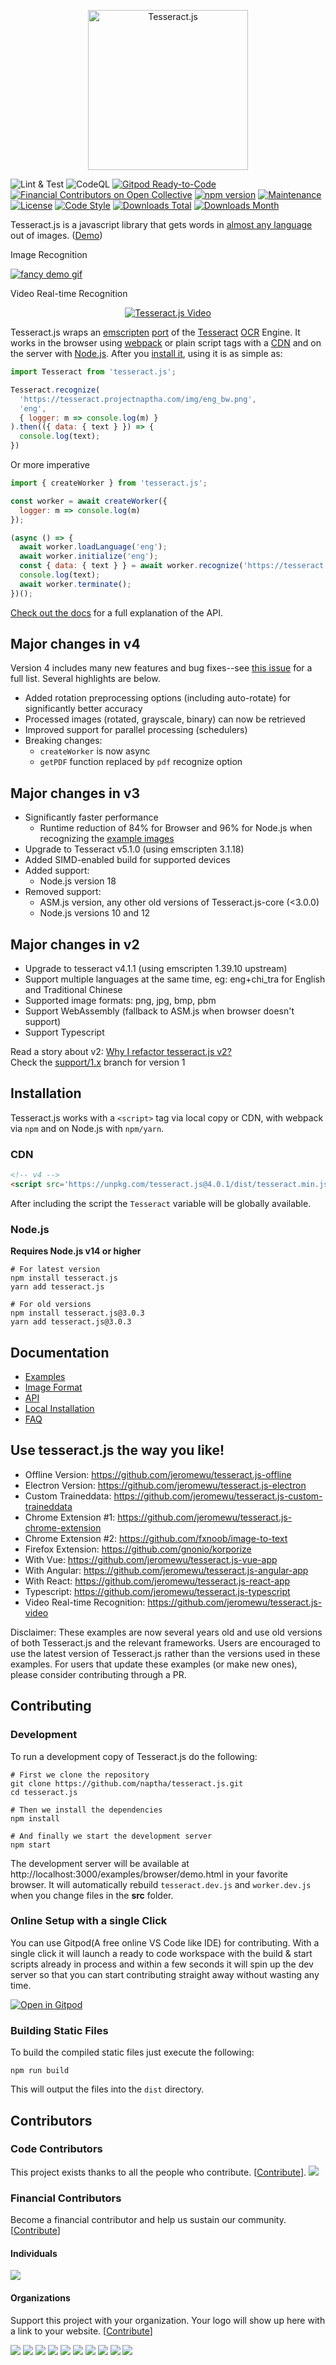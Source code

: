 <p align="center">
  <a href="https://tesseract.projectnaptha.com/">
    <picture>
      <source media="(prefers-color-scheme: dark)" srcset="./docs/images/tesseract_dark.png">
      <img width="256px" height="256px" alt="Tesseract.js" src="./docs/images/tesseract.png">
    </picture>
  </a>
</p>

![Lint & Test](https://github.com/naptha/tesseract.js/workflows/Node.js%20CI/badge.svg)
![CodeQL](https://github.com/naptha/tesseract.js/workflows/CodeQL/badge.svg)
[![Gitpod Ready-to-Code](https://img.shields.io/badge/Gitpod-ready--to--code-blue?logo=gitpod)](https://github.com/naptha/tesseract.js) 
[![Financial Contributors on Open Collective](https://opencollective.com/tesseractjs/all/badge.svg?label=financial+contributors)](https://opencollective.com/tesseractjs) [![npm version](https://badge.fury.io/js/tesseract.js.svg)](https://badge.fury.io/js/tesseract.js)
[![Maintenance](https://img.shields.io/badge/Maintained%3F-yes-green.svg)](https://github.com/naptha/tesseract.js/graphs/commit-activity)
[![License](https://img.shields.io/badge/License-Apache%202.0-blue.svg)](https://opensource.org/licenses/Apache-2.0)
[![Code Style](https://badgen.net/badge/code%20style/airbnb/ff5a5f?icon=airbnb)](https://github.com/airbnb/javascript)
[![Downloads Total](https://img.shields.io/npm/dt/tesseract.js.svg)](https://www.npmjs.com/package/tesseract.js)
[![Downloads Month](https://img.shields.io/npm/dm/tesseract.js.svg)](https://www.npmjs.com/package/tesseract.js)

Tesseract.js is a javascript library that gets words in [almost any language](./docs/tesseract_lang_list.md) out of images. ([Demo](http://tesseract.projectnaptha.com/))

Image Recognition

[![fancy demo gif](./docs/images/demo.gif)](http://tesseract.projectnaptha.com)

Video Real-time Recognition

<p align="center">
  <a href="https://github.com/jeromewu/tesseract.js-video"><img alt="Tesseract.js Video" src="./docs/images/video-demo.gif"></a>
</p>


Tesseract.js wraps an [emscripten](https://github.com/kripken/emscripten) [port](https://github.com/naptha/tesseract.js-core) of the [Tesseract](https://github.com/tesseract-ocr/tesseract) [OCR](https://en.wikipedia.org/wiki/Optical_character_recognition) Engine.
It works in the browser using [webpack](https://webpack.js.org/) or plain script tags with a [CDN](#CDN) and on the server with [Node.js](https://nodejs.org/en/).
After you [install it](#installation), using it is as simple as:

```javascript
import Tesseract from 'tesseract.js';

Tesseract.recognize(
  'https://tesseract.projectnaptha.com/img/eng_bw.png',
  'eng',
  { logger: m => console.log(m) }
).then(({ data: { text } }) => {
  console.log(text);
})
```

Or more imperative

```javascript
import { createWorker } from 'tesseract.js';

const worker = await createWorker({
  logger: m => console.log(m)
});

(async () => {
  await worker.loadLanguage('eng');
  await worker.initialize('eng');
  const { data: { text } } = await worker.recognize('https://tesseract.projectnaptha.com/img/eng_bw.png');
  console.log(text);
  await worker.terminate();
})();
```

[Check out the docs](#documentation) for a full explanation of the API.

## Major changes in v4
Version 4 includes many new features and bug fixes--see [this issue](https://github.com/naptha/tesseract.js/issues/662) for a full list.  Several highlights are below. 

- Added rotation preprocessing options (including auto-rotate) for significantly better accuracy
- Processed images (rotated, grayscale, binary) can now be retrieved
- Improved support for parallel processing (schedulers)
- Breaking changes:
  - `createWorker` is now async
  - `getPDF` function replaced by `pdf` recognize option

## Major changes in v3
- Significantly faster performance
   - Runtime reduction of 84% for Browser and 96% for Node.js when recognizing the [example images](./examples/data)
- Upgrade to Tesseract v5.1.0 (using emscripten 3.1.18)
- Added SIMD-enabled build for supported devices
- Added support:
   - Node.js version 18
- Removed support:
   - ASM.js version, any other old versions of Tesseract.js-core (<3.0.0) 
   - Node.js versions 10 and 12

## Major changes in v2
- Upgrade to tesseract v4.1.1 (using emscripten 1.39.10 upstream)
- Support multiple languages at the same time, eg: eng+chi\_tra for English and Traditional Chinese
- Supported image formats: png, jpg, bmp, pbm
- Support WebAssembly (fallback to ASM.js when browser doesn't support)
- Support Typescript

Read a story about v2: <a href="https://jeromewu.github.io/why-i-refactor-tesseract.js-v2/">Why I refactor tesseract.js v2?</a><br>
  Check the <a href="https://github.com/naptha/tesseract.js/tree/support/1.x">support/1.x</a> branch for version 1
## Installation
Tesseract.js works with a `<script>` tag via local copy or CDN, with webpack via `npm` and on Node.js with `npm/yarn`.


### CDN
```html
<!-- v4 -->
<script src='https://unpkg.com/tesseract.js@4.0.1/dist/tesseract.min.js'></script>
```
After including the script the `Tesseract` variable will be globally available.


### Node.js

**Requires Node.js v14 or higher**

```shell
# For latest version
npm install tesseract.js
yarn add tesseract.js

# For old versions
npm install tesseract.js@3.0.3
yarn add tesseract.js@3.0.3
```


## Documentation

* [Examples](./docs/examples.md)
* [Image Format](./docs/image-format.md)
* [API](./docs/api.md)
* [Local Installation](./docs/local-installation.md)
* [FAQ](./docs/faq.md)

## Use tesseract.js the way you like!

- Offline Version: https://github.com/jeromewu/tesseract.js-offline
- Electron Version: https://github.com/jeromewu/tesseract.js-electron
- Custom Traineddata: https://github.com/jeromewu/tesseract.js-custom-traineddata
- Chrome Extension #1: https://github.com/jeromewu/tesseract.js-chrome-extension
- Chrome Extension #2: https://github.com/fxnoob/image-to-text
- Firefox Extension: https://github.com/gnonio/korporize
- With Vue: https://github.com/jeromewu/tesseract.js-vue-app
- With Angular: https://github.com/jeromewu/tesseract.js-angular-app
- With React: https://github.com/jeromewu/tesseract.js-react-app
- Typescript: https://github.com/jeromewu/tesseract.js-typescript
- Video Real-time Recognition: https://github.com/jeromewu/tesseract.js-video

Disclaimer: These examples are now several years old and use old versions of both Tesseract.js and the relevant frameworks.  Users are encouraged to use the latest version of Tesseract.js rather than the versions used in these examples.  For users that update these examples (or make new ones), please consider contributing through a PR.   

## Contributing

### Development
To run a development copy of Tesseract.js do the following:
```shell
# First we clone the repository
git clone https://github.com/naptha/tesseract.js.git
cd tesseract.js

# Then we install the dependencies
npm install

# And finally we start the development server
npm start
```

The development server will be available at http://localhost:3000/examples/browser/demo.html in your favorite browser.
It will automatically rebuild `tesseract.dev.js` and `worker.dev.js` when you change files in the **src** folder.

### Online Setup with a single Click

You can use Gitpod(A free online VS Code like IDE) for contributing. With a single click it will launch a ready to code workspace with the build & start scripts already in process and within a few seconds it will spin up the dev server so that you can start contributing straight away without wasting any time. 

[![Open in Gitpod](https://gitpod.io/button/open-in-gitpod.svg)](https://gitpod.io/#https://github.com/naptha/tesseract.js/blob/master/examples/browser/demo.html)

### Building Static Files
To build the compiled static files just execute the following:
```shell
npm run build
```
This will output the files into the `dist` directory.

## Contributors

### Code Contributors

This project exists thanks to all the people who contribute. [[Contribute](CONTRIBUTING.md)].
<a href="https://github.com/naptha/tesseract.js/graphs/contributors"><img src="https://opencollective.com/tesseractjs/contributors.svg?width=890&button=false" /></a>

### Financial Contributors

Become a financial contributor and help us sustain our community. [[Contribute](https://opencollective.com/tesseractjs/contribute)]

#### Individuals

<a href="https://opencollective.com/tesseractjs"><img src="https://opencollective.com/tesseractjs/individuals.svg?width=890"></a>

#### Organizations

Support this project with your organization. Your logo will show up here with a link to your website. [[Contribute](https://opencollective.com/tesseractjs/contribute)]

<a href="https://opencollective.com/tesseractjs/organization/0/website"><img src="https://opencollective.com/tesseractjs/organization/0/avatar.svg"></a>
<a href="https://opencollective.com/tesseractjs/organization/1/website"><img src="https://opencollective.com/tesseractjs/organization/1/avatar.svg"></a>
<a href="https://opencollective.com/tesseractjs/organization/2/website"><img src="https://opencollective.com/tesseractjs/organization/2/avatar.svg"></a>
<a href="https://opencollective.com/tesseractjs/organization/3/website"><img src="https://opencollective.com/tesseractjs/organization/3/avatar.svg"></a>
<a href="https://opencollective.com/tesseractjs/organization/4/website"><img src="https://opencollective.com/tesseractjs/organization/4/avatar.svg"></a>
<a href="https://opencollective.com/tesseractjs/organization/5/website"><img src="https://opencollective.com/tesseractjs/organization/5/avatar.svg"></a>
<a href="https://opencollective.com/tesseractjs/organization/6/website"><img src="https://opencollective.com/tesseractjs/organization/6/avatar.svg"></a>
<a href="https://opencollective.com/tesseractjs/organization/7/website"><img src="https://opencollective.com/tesseractjs/organization/7/avatar.svg"></a>
<a href="https://opencollective.com/tesseractjs/organization/8/website"><img src="https://opencollective.com/tesseractjs/organization/8/avatar.svg"></a>
<a href="https://opencollective.com/tesseractjs/organization/9/website"><img src="https://opencollective.com/tesseractjs/organization/9/avatar.svg"></a>
